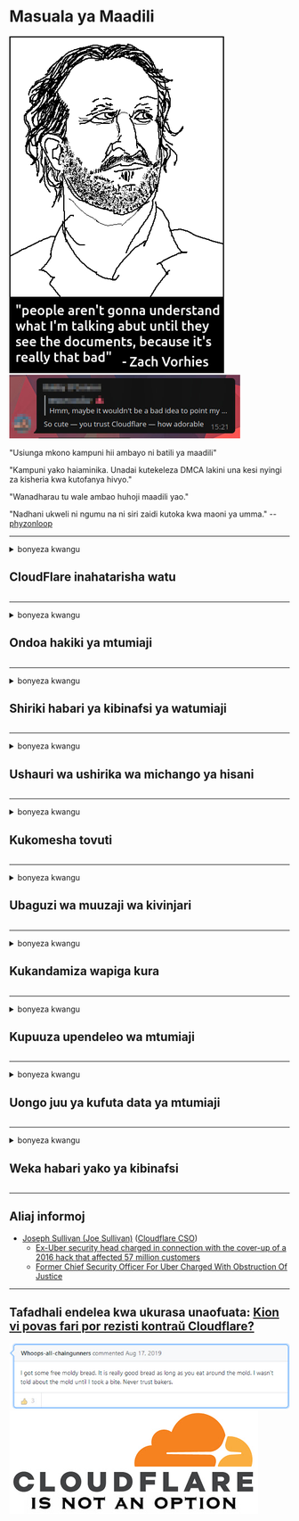 # Masuala ya Maadili

![](../image/itsreallythatbad.jpg)
![](../image/telegram/c81238387627b4bfd3dcd60f56d41626.jpg)

"Usiunga mkono kampuni hii ambayo ni batili ya maadili"

"Kampuni yako haiaminika. Unadai kutekeleza DMCA lakini una kesi nyingi za kisheria kwa kutofanya hivyo."

"Wanadharau tu wale ambao huhoji maadili yao."

"Nadhani ukweli ni ngumu na ni siri zaidi kutoka kwa maoni ya umma."  -- [phyzonloop](https://twitter.com/phyzonloop)


---


<details>
<summary>bonyeza kwangu

## CloudFlare inahatarisha watu
</summary>


Cloudflare inatuma barua pepe za barua taka kwa watumizi wasio Cloudflare.

- Tuma tu barua pepe kwa wanachama ambao wameamua kuingia
- Mtumiaji anaposema "acha", basi acha kutuma barua pepe

Ni rahisi. Lakini Cloudflare hajali.
Cloudflare alisema kutumia huduma yao kunaweza kuwazuia spammers wote au washambuliaji.
Je! Tunawezaje kuzima Cloudflare bila kuamsha Cloudflare?


| 🖼 | 🖼 |
| --- | --- |
| ![](../image/cfspam01.jpg) | ![](../image/cfspam03.jpg) |
| ![](../image/cfspam02.jpg) | ![](../image/cfspambrittany.jpg)<br>![](../image/cfspamtwtr.jpg) |

</details>

---

<details>
<summary>bonyeza kwangu

## Ondoa hakiki ya mtumiaji
</summary>


Maoni hasi ya ukaguzi wa Cloudflare.
Ikiwa unachapisha maandishi ya anti-Cloudflare kwenye Twitter, una nafasi ya kupata jibu kutoka kwa mfanyikazi wa Cloudflare na ujumbe wa "Hapana, sio".
Ikiwa utachapisha hakiki mbaya kwenye wavuti yoyote ya ukaguzi, watajaribu kuipuuza.


| 🖼 | 🖼 |
| --- | --- |
| ![](../image/cfcenrev_01.jpg)<br>![](../image/cfcenrev_02.jpg) | ![](../image/cfcenrev_03.jpg) |

</details>

---

<details>
<summary>bonyeza kwangu

## Shiriki habari ya kibinafsi ya watumiaji
</summary>


Cloudflare ina shida kubwa ya udhalilishaji.
Cloudflare inashiriki habari za kibinafsi za wale ambao wanalalamika juu ya tovuti zilizopangishwa.
Wakati mwingine wanakuuliza upe kitambulisho chako cha kweli.
Ikiwa hutaki kunyanyaswa, kushambuliwa, kushonwa au kuuawa, ni bora ukae mbali na tovuti zilizohifadhiwa na Cloudfla.


| 🖼 | 🖼 |
| --- | --- |
| ![](../image/cfdox_what.jpg) | ![](../image/cfdox_swat.jpg) |
| ![](../image/cfdox_kill.jpg) | ![](../image/cfdox_threat.jpg) |
| ![](../image/cfdox_dox.jpg) | ![](../image/cfdox_ex1.jpg)<br>![](../image/cfdox_ex2.jpg) |

</details>

---

<details>
<summary>bonyeza kwangu

## Ushauri wa ushirika wa michango ya hisani
</summary>


CloudFlare inauliza michango ya hisani.
Inasikitisha kabisa kwamba shirika la Amerika litauliza misaada kando na mashirika isiyo ya faida ambayo yana sababu nzuri.
Ikiwa unapenda kuzuia watu au kupoteza wakati wa watu wengine, unaweza kutaka kuagiza pesa kwa wafanyikazi wa Cloudflare.


![](../image/cfdonate.jpg)

</details>

---

<details>
<summary>bonyeza kwangu

## Kukomesha tovuti
</summary>


Je! Utafanya nini ikiwa tovuti yako itaanguka ghafla?
Kuna taarifa kwamba Cloudflare inafuta usanidi wa mtumiaji au kuzuia huduma bila onyo lolote, kimya.
Tunashauri utafute mtoaji bora.

![](../image/cftmnt.jpg)

</details>

---

<details>
<summary>bonyeza kwangu

## Ubaguzi wa muuzaji wa kivinjari
</summary>


CloudFlare inapeana upendeleo kwa wale wanaotumia Firefox wakati wanapeana mateso mabaya kwa watumiaji wa wasio-Tor-Kivinjari juu ya Tor.
Watumiaji wa Tor ambao ambao wanakataa kutekeleza jalada lisilo la bure pia wanapata matibabu mabaya.
Ukosefu huu wa upatikanaji ni unyanyasaji wa kutokubalika kwa mtandao na utumiaji mbaya wa madaraka.

![](../image/browdifftbcx.gif)

- Kushoto: Kivinjari cha Tor, kulia: Chrome. Anwani hiyo hiyo ya IP.

![](../image/browserdiff.jpg)

- Kushoto: Jalascript ya Kivinjari Imewashwa, Kuki imewezeshwa
- Kulia: Javascript ya Google Imewashwa, Kichukiza Walemavu

![](../image/cfsiryoublocked.jpg)

- QuteBrowser (kivinjari kidogo) bila Tor (Clearnet IP)

| ***Kivinjari*** | ***Upataji matibabu*** |
| --- | --- |
| Tor Browser (Javascript imewezeshwa) | upatikanaji unaruhusiwa |
| Firefox (Javascript imewezeshwa) | upatikanaji umepotoshwa |
| Chromium (Javascript imewezeshwa) | upatikanaji umepotoshwa |
| Chromium or Firefox (Javascript imezimwa) | Ufikiaji umekataliwa |
| Chromium or Firefox (Cookie imezimwa) | Ufikiaji umekataliwa |
| QuteBrowser | Ufikiaji umekataliwa |
| lynx | Ufikiaji umekataliwa |
| w3m | Ufikiaji umekataliwa |
| wget | Ufikiaji umekataliwa |


Kwa nini usitumie kitufe cha Sauti kutatua changamoto rahisi?

Ndio, kuna kitufe cha sauti, lakini kila wakati haifanyi kazi zaidi ya Tor.
Utapata ujumbe huu utakapobonyeza:

```
Jaribu tena baadae
Kompyuta yako au mtandao unaweza kuwa unatuma maswali otomatiki.
Ili kulinda watumiaji wetu, hatuwezi kushughulikia ombi lako hivi sasa.
Kwa maelezo zaidi tembelea ukurasa wetu wa msaada
```

</details>

---

<details>
<summary>bonyeza kwangu

## Kukandamiza wapiga kura
</summary>


Wapiga kura katika majimbo ya Amerika wanajiandikisha kupiga kura kupitia tovuti ya katibu wa serikali katika jimbo la makazi yao.
Ofisi za katibu wa serikali zinazodhibitiwa na Republican zinahusika katika kukandamiza wapiga kura kwa kupitisha tovuti ya katibu wa serikali kupitia Cloudflare.
Unyanyasaji mbaya wa Cloudflare wa watumiaji wa Tor, msimamo wake wa MITM kama hatua kuu ya uchunguzi wa ulimwengu, na jukumu lake lenye kudhuru kwa jumla hufanya wafanya kura watarajiwa wasite kusajili.
Liberals haswa huwa zinajumuisha usiri.
Njia za usajili wa wapigakura zinakusanya habari nyeti juu ya upigaji kura wa kisiasa wa wapiga kura, anwani ya kibinafsi ya kibinafsi, nambari ya usalama wa kijamii, na tarehe ya kuzaliwa.
Mataifa mengi hufanya subset ya habari hiyo kupatikana hadharani, lakini Cloudflare huona habari hiyo yote wakati mtu anasajili kupiga kura.

Kumbuka kuwa usajili wa karatasi hauzuilii Cloudflare kwa sababu katibu wa wafanyikazi wa uingiaji wa data ya serikali atatumia wavuti ya Cloudflare kuingia data.

| 🖼 | 🖼 |
| --- | --- |
| ![](../image/cfvotm_01.jpg) | ![](../image/cfvotm_02.jpg) |

- Change.org ni tovuti maarufu ya kukusanya kura na kuchukua hatua.
“watu kila mahali wanaanza kampeni, kuhamasisha wafuasi, na kufanya kazi na watoa maamuzi kutoa suluhisho.”
Kwa bahati mbaya, watu wengi hawawezi kuona mabadiliko.org kabisa kutokana na kichujio cha fujo cha Cloudflare.
Wanazuiwa kusaini ombi, na hivyo kuwatenga kutoka kwa mchakato wa kidemokrasia.
Kutumia jukwaa lingine lisilo na wingu kama vile CloudPback kunasaidia kurekebisha shida.

| 🖼 | 🖼 |
| --- | --- |
| ![](../image/changeorgasn.jpg) | ![](../image/changeorgtor.jpg) |

- "Mradi wa Athene" wa Cloudflare "inatoa kiwango cha biashara cha bure kwa tovuti za uchaguzi za serikali za mitaa na za mitaa.
Walisema "watu wao wanaweza kupata habari za uchaguzi na usajili wa wapigakura" lakini huu ni uwongo kwa sababu watu wengi hawawezi kuvinjari tovuti kabisa.

</details>

---

<details>
<summary>bonyeza kwangu

## Kupuuza upendeleo wa mtumiaji
</summary>


Ikiwa utachagua kitu, unatarajia kwamba hautapokea barua pepe kuhusu hilo.
Cloudflare hupuuza upendeleo wa watumiaji na kushiriki data na mashirika ya mtu wa tatu bila idhini ya mteja.
Ikiwa unatumia mpango wao wa bure, wakati mwingine wanakutumia barua pepe wakikuuliza kununua usajili wa kila mwezi.

![](../image/cfviopl_tp.jpg)

</details>

---

<details>
<summary>bonyeza kwangu

## Uongo juu ya kufuta data ya mtumiaji
</summary>


Kulingana na blogi ya mteja wa zamani wa Cloudflare, Cloudflare iko uwongo juu ya kufuta akaunti.
Siku hizi, kampuni nyingi huhifadhi data yako baada ya kufunga au kuondoa akaunti yako.
Kampuni nyingi nzuri hutaja juu yake katika sera zao za faragha.
Cloudflare? Hapana.

```
2019-08-05 CloudFlare ilinitumia thibitisho kwamba wataondoa akaunti yangu.
2019-10-02 Nilipokea barua pepe kutoka CloudFlare "kwa sababu mimi ni mteja"
```

Cloudflare hakujua juu ya neno "ondoa".
Ikiwa imeondolewa kweli, kwa nini mteja huyu wa zamani alipata barua pepe?
Alisema pia kwamba sera ya faragha ya Cloudflare haitaja kuhusu hilo.

```
Sera yao mpya ya faragha haileti yoyote ya kutunza data kwa mwaka.
```

![](../image/cfviopl_notdel.jpg)

Unawezaje kuamini Cloudflare ikiwa sera zao za faragha ni LIE?

</details>

---

<details>
<summary>bonyeza kwangu

## Weka habari yako ya kibinafsi
</summary>


Kufuta akaunti ya Cloudflare ni kiwango ngumu.

```
Peana tikiti ya msaada ukitumia kitengo cha "Akaunti",
na uombe ufutaji wa akaunti kwenye mwili wa ujumbe.
Lazima usiwe na vikoa au kadi za mkopo zilizowekwa kwenye akaunti yako kabla ya kuomba kufutwa.
```

Utapokea barua pepe hii ya uthibitisho.

![](../image/cf_deleteandkeep.jpg)

"Tumeanza kuchakata ombi lako la kufuta" lakini "Tutaendelea kuhifadhi habari yako ya kibinafsi".

Je! Unaweza "kuamini" hii?

</details>

---

## Aliaj informoj

- [Joseph Sullivan (Joe Sullivan)](../cloudflare_inc/cloudflare_members.md) ([Cloudflare CSO](https://twitter.com/eastdakota/status/1296522269313785862))
  - [Ex-Uber security head charged in connection with the cover-up of a 2016 hack that affected 57 million customers](https://www.businessinsider.com/uber-data-hack-security-head-joe-sullivan-charged-cover-up-2020-8)
  - [Former Chief Security Officer For Uber Charged With Obstruction Of Justice](https://www.justice.gov/usao-ndca/pr/former-chief-security-officer-uber-charged-obstruction-justice)


---

## Tafadhali endelea kwa ukurasa unaofuata:   [Kion vi povas fari por rezisti kontraŭ Cloudflare?](sw.action.md)

![](../image/freemoldybread.jpg)
![](../image/cfisnotanoption.jpg)
